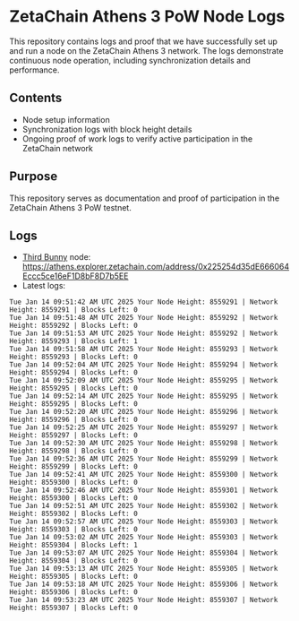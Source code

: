 # ZetaChain Athens 3 PoW Node Logs
This repository contains logs and proof that we have successfully set up and run a node on the ZetaChain Athens 3 network. The logs demonstrate continuous node operation, including synchronization details and performance.

## Contents
- Node setup information
- Synchronization logs with block height details
- Ongoing proof of work logs to verify active participation in the ZetaChain network

## Purpose
This repository serves as documentation and proof of participation in the ZetaChain Athens 3 PoW testnet.

## Logs

- [Third Bunny](https://thirdbunny.xyz/) node: https://athens.explorer.zetachain.com/address/0x225254d35dE666064Eccc5ce16eF1D8bF8D7b5EE
- Latest logs:
```
Tue Jan 14 09:51:42 AM UTC 2025 Your Node Height: 8559291 | Network Height: 8559291 | Blocks Left: 0
Tue Jan 14 09:51:48 AM UTC 2025 Your Node Height: 8559292 | Network Height: 8559292 | Blocks Left: 0
Tue Jan 14 09:51:53 AM UTC 2025 Your Node Height: 8559292 | Network Height: 8559293 | Blocks Left: 1
Tue Jan 14 09:51:58 AM UTC 2025 Your Node Height: 8559293 | Network Height: 8559293 | Blocks Left: 0
Tue Jan 14 09:52:04 AM UTC 2025 Your Node Height: 8559294 | Network Height: 8559294 | Blocks Left: 0
Tue Jan 14 09:52:09 AM UTC 2025 Your Node Height: 8559295 | Network Height: 8559295 | Blocks Left: 0
Tue Jan 14 09:52:14 AM UTC 2025 Your Node Height: 8559295 | Network Height: 8559295 | Blocks Left: 0
Tue Jan 14 09:52:20 AM UTC 2025 Your Node Height: 8559296 | Network Height: 8559296 | Blocks Left: 0
Tue Jan 14 09:52:25 AM UTC 2025 Your Node Height: 8559297 | Network Height: 8559297 | Blocks Left: 0
Tue Jan 14 09:52:30 AM UTC 2025 Your Node Height: 8559298 | Network Height: 8559298 | Blocks Left: 0
Tue Jan 14 09:52:36 AM UTC 2025 Your Node Height: 8559299 | Network Height: 8559299 | Blocks Left: 0
Tue Jan 14 09:52:41 AM UTC 2025 Your Node Height: 8559300 | Network Height: 8559300 | Blocks Left: 0
Tue Jan 14 09:52:46 AM UTC 2025 Your Node Height: 8559301 | Network Height: 8559300 | Blocks Left: 0
Tue Jan 14 09:52:51 AM UTC 2025 Your Node Height: 8559302 | Network Height: 8559302 | Blocks Left: 0
Tue Jan 14 09:52:57 AM UTC 2025 Your Node Height: 8559303 | Network Height: 8559303 | Blocks Left: 0
Tue Jan 14 09:53:02 AM UTC 2025 Your Node Height: 8559303 | Network Height: 8559304 | Blocks Left: 1
Tue Jan 14 09:53:07 AM UTC 2025 Your Node Height: 8559304 | Network Height: 8559304 | Blocks Left: 0
Tue Jan 14 09:53:13 AM UTC 2025 Your Node Height: 8559305 | Network Height: 8559305 | Blocks Left: 0
Tue Jan 14 09:53:18 AM UTC 2025 Your Node Height: 8559306 | Network Height: 8559306 | Blocks Left: 0
Tue Jan 14 09:53:23 AM UTC 2025 Your Node Height: 8559307 | Network Height: 8559307 | Blocks Left: 0
```
